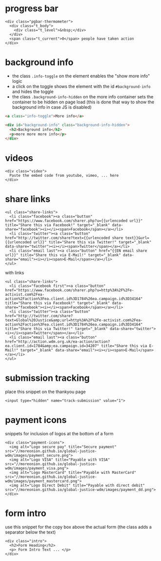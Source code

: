 # progress bar

    <div class="pgbar-thermometer">
      <div class="t_body">
        <div class="t_level">&nbsp;</div>
      </div>
      <span class="t_current">0</span> people have taken action
    </div>

# background info

* the class `.info-toggle` on the element enables the "show more info" logic
* a click on the toggle shows the element with the id `#background-info` and
  hides the toggle
* the class `.background-info-hidden` on the more info container sets the
  container to be hidden on page load (this is done that way to show the
  background info in case JS is disabled)

```html
<a class="info-toggle">More info</a>

<div id="background-info" class="background-info-hidden">
  <h2>Background info</h2>
  <p>more more more info</p>
</div>
```

# videos

    <div class="video">
      Paste the embed code from youtube, vimeo, ... here
    </div>

# share links

    <ul class="share-links">
      <li class="facebook"><a class="button" href="https://www.facebook.com/sharer.php?u={{urlencoded url}}" title="Share this via Facebook!" target="_blank" data-share="facebook"><i></i><span>Facebook</span></a></li>
      <li class="twitter"><a class="button" href="http://twitter.com/share?text={{urlencoded share text}}&url={{urlencoded url}}" title="Share this via Twitter!" target="_blank" data-share="twitter"><i></i><span>Twitter</span></a></li>
      <li class="email last"><a class="button" href="{{EN email share url}}" title="Share this via E-Mail!" target="_blank" data-share="email"><i></i><span>E-Mail</span></a></li>
    </ul>

with links

    <ul class="share-links">
      <li class="facebook first"><a class="button" href="https://www.facebook.com/sharer.php?u=http%3A%2F%2Fe-activist.com%2Fea-action%2Faction%3Fea.client.id%3D1784%26ea.campaign.id%3D34164" title="Share this via Facebook!" target="_blank" data-share="facebook"><i></i><span>Facebook</span></a></li>
      <li class="twitter"><a class="button" href="http://twitter.com/share?text=Global%20Justice&amp;url=http%3A%2F%2Fe-activist.com%2Fea-action%2Faction%3Fea.client.id%3D1784%26ea.campaign.id%3D34164" title="Share this via Twitter!" target="_blank" data-share="twitter"><i></i><span>Twitter</span></a></li>
      <li class="email last"><a class="button" href="http://action.wdm.org.uk/ea-action/action?ea.client.id=1784&amp;ea.campaign.id=34207" title="Share this via E-Mail!" target="_blank" data-share="email"><i></i><span>E-Mail</span></a></li>
    </ul>

# submission tracking

place this snippet on the thankyou page

    <input type="hidden" name="track-submission" value="1">

# payment icons

snippets for inclusion of logos at the bottom of a form

    <div class="payment-icons">
      <img alt="Logo secure pay" title="Secure payment" src="//moreonion.github.io/global-justice-wdm/images/payment_secure.png">
      <img alt="Logo VISA" title="Payable with VISA" src="//moreonion.github.io/global-justice-wdm/images/payment_visa.png">
      <img alt="Logo MasterCard" title="Payable with MasterCard" src="//moreonion.github.io/global-justice-wdm/images/payment_mastercard.png">
      <img alt="Logo Direct Debit" title="Payable with direct debit" src="//moreonion.github.io/global-justice-wdm/images/payment_dd.png">
    </div>

# form intro

use this snippet for the copy box above the actual form (the class adds a separator below the text)

    <div class="intro">
      <h2>Form Heading</h2>
      <p> Form Intro Text ... </p>
    </div>
